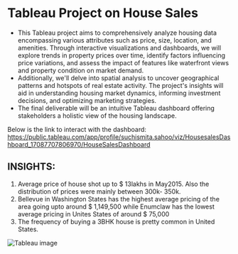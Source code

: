 # Tableau Project on House Sales #
+ This Tableau project aims to comprehensively analyze housing data encompassing various attributes such as price, size, location, and amenities. Through interactive visualizations and dashboards, we will explore trends in property prices over time, identify factors influencing price variations, and assess the impact of features like waterfront views and property condition on market demand.
+ Additionally, we'll delve into spatial analysis to uncover geographical patterns and hotspots of real estate activity. The project's insights will aid in understanding housing market dynamics, informing investment decisions, and optimizing marketing strategies.
+ The final deliverable will be an intuitive Tableau dashboard offering stakeholders a holistic view of the housing landscape.

Below is the link to interact with the dashboard:
https://public.tableau.com/app/profile/suchismita.sahoo/viz/HousesalesDashboard_17087707806970/HouseSalesDashboard

## INSIGHTS: ##
1. Average price of house shot up to $ 13lakhs in May2015. Also the distribution of prices were mainly between 300k- 350k.
2. Bellevue in Washington States has the highest average pricing of the area going upto around $ 1,149,500 while Enumclaw has the lowest average pricing in Unites States of around $ 75,000
3. The frequency of buying a 3BHK house is pretty common in United States.

![Tableau image](https://github.com/Suchi0506/Tableau_project_House_Sales/assets/140787972/0d958709-4f87-4846-9522-e275b8ae8687)
